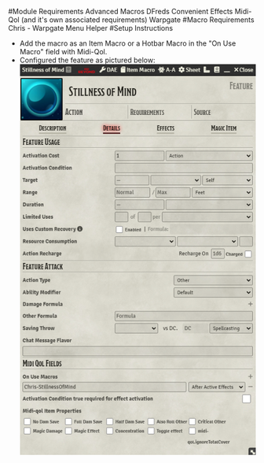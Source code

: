 #Module Requirements
Advanced Macros
DFreds Convenient Effects
Midi-Qol (and it's own associated requirements)
Warpgate
#Macro Requirements
Chris - Warpgate Menu Helper
#Setup Instructions
- Add the macro as an Item Macro or a Hotbar Macro in the "On Use Macro" field with Midi-Qol.
- Configured the feature as pictured below:
![Setup](Setup.PNG)